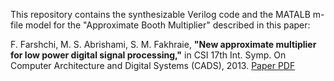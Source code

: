 This repository contains the synthesizable Verilog code and the MATALB m-file model for the "Approximate Booth Multiplier" described in this paper:

F. Farshchi, M. S. Abrishami, S. M. Fakhraie, **"New approximate multiplier for low power digital signal processing,"** in CSI 17th Int. Symp. On Computer Architecture and Digital Systems (CADS), 2013. [Paper PDF](http://www.ittc.ku.edu/~farshchi/papers/approximate-booth-multiplier-cads2013.pdf)
